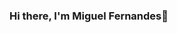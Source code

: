 ### Hi there, I'm Miguel Fernandes👋

<!--
- 🔭 I’m currently studying on 42Porto School.
- 🌱 I’m currently learning C language!
- 👯 I’m looking to collaborate on ...
- 🤔 I’m looking for help with ...
- 💬 Ask me about ...
- 📫 How to reach me: ...
- 😄 Pronouns: ...
- ⚡ Fun fact: ...
-->
